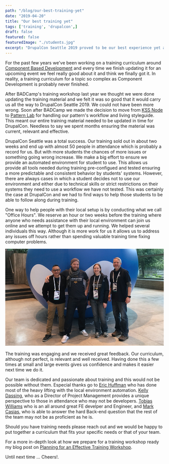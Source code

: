 ```yaml
---
path: "/blog/our-best-training-yet"
date: "2019-04-20"
title: "Our best training yet"
tags: ['training', 'drupalcon',]
draft: false
featured: false
featuredImage: "./students.jpg"
excerpt: "DrupalCon Seattle 2019 proved to be our best experience yet at conducting a training workshop and would like to share the good and bad with you."
---
```


For the past few years we've been working on a training curriculum around [Component Based Development](https://events.drupal.org/seattle2019/training/component-based-development) and every time we finish updating it for an upcoming event we feel really good about it and think we finally got it.  In reality, a training curriculum for a topic so complex as Component Development is probably never finished.

After BADCamp's training workshop last year we thought we were done updating the training material and we felt it was so good that it would carry us all the way to DrupalCon Seattle 2019.  We could not have been more wrong.  Soon after BADCamp we made the decision to move from [KSS Node](https://github.com/kss-node/kss-node) to [Pattern Lab](https://patternlab.io/) for handling our pattern's workflow and living styleguide. This meant our entire training material needed to be updated in time for DrupalCon.  Needless to say we spent months ensuring the material was current, relevant and effective.

DrupalCon Seattle was a total success.  Our training sold out in about two weeks and end up with almost 50 people in attendance which is probably a record for us.  But with more students the chances of more issues or something going wrong increase.  We make a big effort to ensure we provide an automated environment for student to use.  This allows us provide all tools needed during training pre-configued and tested ensuring a more predictable and consistent behavior by students' systems.  However, there are always cases in which a student decides not to use our environment and either due to technical skills or strict restrictions on their systems they need to use a workflow we have not tested.
This was certainly the case at DrupalCon and we had to find ways to help those students to be able to follow along during training.

One way to help people with their local setup is by conducting what we call "Office Hours".  We reserve an hour or two weeks before the training where anyone who needs assistance with their local environment can join us online and we attempt to get them up and running.  We helped several individuals this way.  Although it is more work for us it allows us to address any issues off hours rather than spending valuable training time fixing computer problems.



<img src="./team.jpg" alt="Training team" />

The training was engaging and we received great feedback. Our curriculum, although not perfect, is relevant and well received.  Having done this a few times at small and large events gives us confidence and makes it easier next time we do it.

Our team is dedicated and passionate about training and this would not be possible without them.  Especial thanks go to [Eric Huffman](https://www.mediacurrent.com/who-we-are/team/eric-huffman/) who has done most of the heavy lifting with the local environment automation.  [Kelly Dassing](https://www.mediacurrent.com/who-we-are/team/kelly-dassing/), who as a Director of Project Management provides a unique perspective to those in attendance who may not be developers. [Tobias Williams](https://www.mediacurrent.com/who-we-are/team/tobias-williams/) who is an all around great FE develper and Engineer, and [Mark Casias](https://www.mediacurrent.com/who-we-are/team/mark-casias/), who is able to answer the hard Back-end question that the rest of the team may not be as proficient as he is.

Should you have training needs please reach out and we would be happy to put together a curriculum that fits your specific needs or that of your team.

For a more in-depth look at how we prepare for a training workshop ready my blog post on [Planning for an Effective Training Workshop](https://www.mediacurrent.com/blog/planning-effective-training/).

Until next time ... Cheers!.
